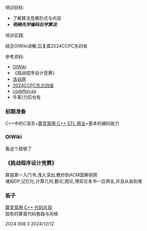 培训目标:

- 了解算法竞赛形式与内容
- ***明确先学编码后学算法***

培训实践:

结合OIWiki讲解,后复盘2024CCPC东四省

参考资料:

- [OIWiki](https://oi-wiki.org/)
- 《挑战程序设计竞赛》
- [洛谷网](https://www.luogu.com.cn/)
- [2024CCPC东北四省](https://codeforces.com/gym/105173)
- [codeforces](https://codeforces.com/)
- 牛客/力扣也有

### 前期准备

C++中的C语言+[算竞常用 C++ STL 用法](https://io.zouht.com/154.html)+基本的编码能力  

### OIWiki

看这个就够了

### 《挑战程序设计竞赛》

算竟第一入门书,浅入深出,教你到ACM国赛铜牌   
诸如DP,记忆化,计算几何,数论,图论,博弈论本书一应俱全,并且从易到难  

### 板子

[算竞常用 C++ 代码片段](https://io.zouht.com/174.html)  
固有的算竟代码套路与风格

2024 008 3 2024/12/12